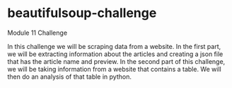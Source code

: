 # beautifulsoup-challenge
Module 11 Challenge

In this challenge we will be scraping data from a website. In the first part, we will be extracting information about the articles and creating a json file that has the article name and preview.
In the second part of this challenge, we will be taking information from a website that contains a table. We will then do an analysis of that table in python.